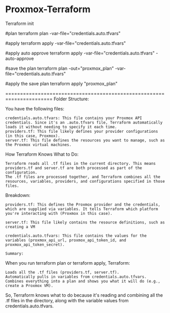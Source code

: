 # Proxmox-Terraform

Terraform init

#plan
terraform plan -var-file="credentials.auto.tfvars"

#apply
terraform apply -var-file="credentials.auto.tfvars"

#apply auto approve
terraform apply -var-file="credentials.auto.tfvars" -auto-approve

#save the plan
terraform plan -out="proxmox_plan" -var-file="credentials.auto.tfvars"

#apply the save plan
terraform apply "proxmox_plan"

======================================================================
Folder Structure:

You have the following files:

    credentials.auto.tfvars: This file contains your Proxmox API credentials. Since it's an .auto.tfvars file, Terraform automatically loads it without needing to specify it each time.
    providers.tf: This file likely defines your provider configurations (in this case, Proxmox).
    server.tf: This file defines the resources you want to manage, such as the Proxmox virtual machines.

How Terraform Knows What to Do:

    Terraform reads all .tf files in the current directory. This means providers.tf and server.tf are both processed as part of the configuration.
    The .tf files are processed together, and Terraform combines all the resources, variables, providers, and configurations specified in those files.

Breakdown:

    providers.tf: This defines the Proxmox provider and the credentials, which are supplied via variables. It tells Terraform which platform you're interacting with (Proxmox in this case).

    server.tf: This file likely contains the resource definitions, such as creating a VM   

    credentials.auto.tfvars: This file contains the values for the variables (proxmox_api_url, proxmox_api_token_id, and proxmox_api_token_secret).

    Summary:

When you run terraform plan or terraform apply, Terraform:

    Loads all the .tf files (providers.tf, server.tf).
    Automatically pulls in variables from credentials.auto.tfvars.
    Combines everything into a plan and shows you what it will do (e.g., create a Proxmox VM).

So, Terraform knows what to do because it's reading and combining all the .tf files in the directory, along with the variable values from credentials.auto.tfvars.
